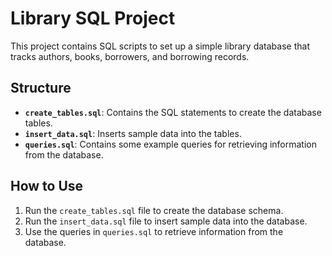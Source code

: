 # Library SQL Project

This project contains SQL scripts to set up a simple library database that tracks authors, books, borrowers, and borrowing records.

## Structure

- **`create_tables.sql`**: Contains the SQL statements to create the database tables.
- **`insert_data.sql`**: Inserts sample data into the tables.
- **`queries.sql`**: Contains some example queries for retrieving information from the database.

## How to Use

1. Run the `create_tables.sql` file to create the database schema.
2. Run the `insert_data.sql` file to insert sample data into the database.
3. Use the queries in `queries.sql` to retrieve information from the database.

